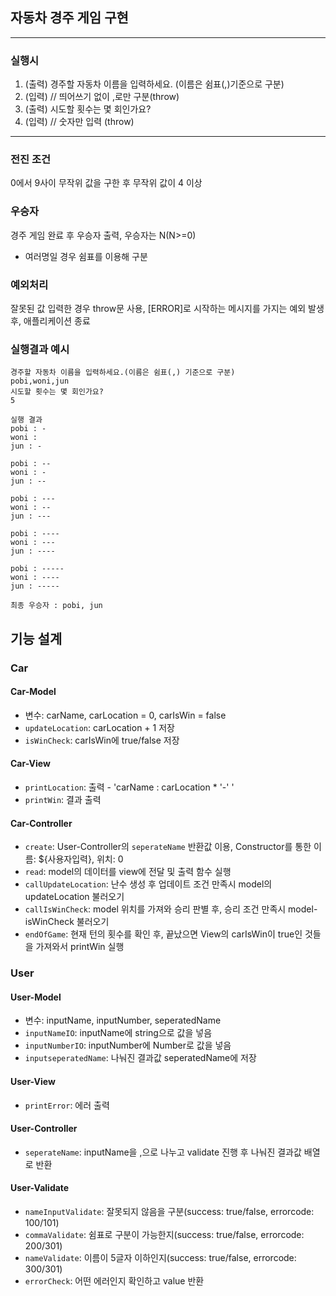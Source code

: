 ## 자동차 경주 게임 구현

---
### 실행시

1. (출력) 경주할 자동차 이름을 입력하세요. (이름은 쉼표(,)기준으로 구분)
2. (입력) // 띄어쓰기 없이 ,로만 구분(throw)
3. (출력) 시도할 횟수는 몇 회인가요?
4. (입력) // 숫자만 입력 (throw)

---

### 전진 조건
0에서 9사이 무작위 값을 구한 후 무작위 값이 4 이상

### 우승자
경주 게임 완료 후 우승자 출력, 우승자는 N(N>=0)
* 여러명일 경우 쉼표를 이용해 구분

### 예외처리
잘못된 값 입력한 경우 throw문 사용, [ERROR]로 시작하는 메시지를 가지는 예외 발생 후, 애플리케이션 종료

### 실행결과 예시

```textplain
경주할 자동차 이름을 입력하세요.(이름은 쉼표(,) 기준으로 구분)
pobi,woni,jun
시도할 횟수는 몇 회인가요?
5

실행 결과
pobi : -
woni :
jun : -

pobi : --
woni : -
jun : --

pobi : ---
woni : --
jun : ---

pobi : ----
woni : ---
jun : ----

pobi : -----
woni : ----
jun : -----

최종 우승자 : pobi, jun
```

## 기능 설계

### Car

#### Car-Model
* 변수: carName, carLocation = 0, carIsWin = false
* `updateLocation`: carLocation + 1 저장
* `isWinCheck`: carIsWin에 true/false 저장

#### Car-View
* `printLocation`: 출력 - 'carName : carLocation * '-' '
* `printWin`: 결과 출력

#### Car-Controller
* `create`: User-Controller의 `seperateName` 반환값 이용, Constructor를 통한 이름: ${사용자입력}, 위치: 0
* `read`: model의 데이터를 view에 전달 및 출력 함수 실행
* `callUpdateLocation`: 난수 생성 후 업데이트 조건 만족시 model의 updateLocation 불러오기
* `callIsWinCheck`: model 위치를 가져와 승리 판별 후, 승리 조건 만족시 model-isWinCheck 불러오기
* `endOfGame`: 현재 턴의 횟수를 확인 후, 끝났으면 View의 carIsWin이 true인 것들을 가져와서 printWin 실행

### User

#### User-Model
* 변수: inputName, inputNumber, seperatedName
* `inputNameIO`: inputName에 string으로 값을 넣음
* `inputNumberIO`: inputNumber에 Number로 값을 넣음
* `inputseperatedName`: 나눠진 결과값 seperatedName에 저장

#### User-View
* `printError`: 에러 출력

#### User-Controller
* `seperateName`: inputName을 ,으로 나누고 validate 진행 후 나눠진 결과값 배열로 반환

#### User-Validate
* `nameInputValidate`: 잘못되지 않음을 구분(success: true/false, errorcode: 100/101)
* `commaValidate`: 쉼표로 구분이 가능한지(success: true/false, errorcode: 200/301)
* `nameValidate`: 이름이 5글자 이하인지(success: true/false, errorcode: 300/301)
* `errorCheck`: 어떤 에러인지 확인하고 value 반환